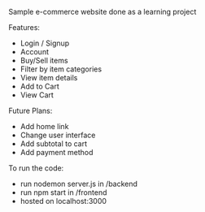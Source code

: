 Sample e-commerce website done as a learning project

Features:
- Login / Signup
- Account
- Buy/Sell items
- Filter by item categories
- View item details
- Add to Cart
- View Cart

Future Plans: 
- Add home link
- Change user interface
- Add subtotal to cart
- Add payment method

To run the code: 
- run nodemon server.js in /backend
- run npm start in /frontend
- hosted on localhost:3000
